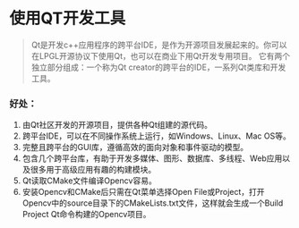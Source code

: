 # 使用QT开发工具
> Qt是开发c++应用程序的跨平台IDE，是作为开源项目发展起来的。你可以在LPGL开源协议下使用Qt，也可以在商业下用Qt开发专用项目。
> 它有两个独立部分组成：一个称为Qt creator的跨平台的IDE，一系列Qt类库和开发工具。
### 好处：
1. 由Qt社区开发的开源项目，提供各种Qt组建的源代码。
1. 跨平台IDE，可以在不同操作系统上运行，如Windows、Linux、Mac OS等。
1. 完整且跨平台的GUI库，遵循高效的面向对象和事件驱动的模型。
1. 包含几个跨平台库，有助于开发多媒体、图形、数据库、多线程、Web应用以及很多用于高级应用有趣的构建模块。
1. Qt读取CMake文件编译Opencv容易。
1. 安装Opencv和CMake后只需在Qt菜单选择Open File或Project，打开Opencv中的source目录下的CMakeLists.txt文件，这样就会生成一个Build Project Qt命令构建的Opencv项目。
